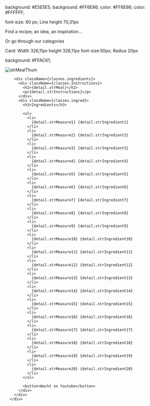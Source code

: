 background: #E5E5E5;
background: #FF6E86;
color: #FF6E86;
color: #FFFFFF;

font-size: 60 px;
Line height 70,31px

Find a recipe, an idea, an inspiration...

Or go through our categories

Card:
Width 326,11px
height 326,11px
font-size:50px;
Radius 20px

background: #FFAC61;

<div className={classes.mealsdetail}>
        <div className={classes.figure}>
          <img src={detail.strMealThumb} alt="strMealThum" />
        </div>

        <div className={classes.ingredients}>
          <div className={classes.Instructions}>
            <h2>{detail.strMeal}</h2>
            <p>{detail.strInstructions}</p>
          </div>
          <div className={classes.ingred}>
            <h3>Ingredients</h3>

            <ul>
              <li>
                {detail.strMeasure1} {detail.strIngredient1}
              </li>
              <li>
                {detail.strMeasure2} {detail.strIngredient2}
              </li>
              <li>
                {detail.strMeasure3} {detail.strIngredient3}
              </li>
              <li>
                {detail.strMeasure4} {detail.strIngredient4}
              </li>
              <li>
                {detail.strMeasure5} {detail.strIngredient5}
              </li>
              <li>
                {detail.strMeasure6} {detail.strIngredient6}
              </li>
              <li>
                {detail.strMeasure7} {detail.strIngredient7}
              </li>
              <li>
                {detail.strMeasure8} {detail.strIngredient8}
              </li>
              <li>
                {detail.strMeasure9} {detail.strIngredient9}
              </li>
              <li>
                {detail.strMeasure10} {detail.strIngredient10}
              </li>
              <li>
                {detail.strMeasure11} {detail.strIngredient11}
              </li>
              <li>
                {detail.strMeasure12} {detail.strIngredient12}
              </li>
              <li>
                {detail.strMeasure13} {detail.strIngredient13}
              </li>
              <li>
                {detail.strMeasure14} {detail.strIngredient14}
              </li>
              <li>
                {detail.strMeasure15} {detail.strIngredient15}
              </li>
              <li>
                {detail.strMeasure16} {detail.strIngredient16}
              </li>
              <li>
                {detail.strMeasure17} {detail.strIngredient17}
              </li>
              <li>
                {detail.strMeasure18} {detail.strIngredient18}
              </li>
              <li>
                {detail.strMeasure19} {detail.strIngredient19}
              </li>
              <li>
                {detail.strMeasure20} {detail.strIngredient20}
              </li>
            </ul>

            <button>Wacht on Youtube</button>
          </div>
        </div>
      </div>
